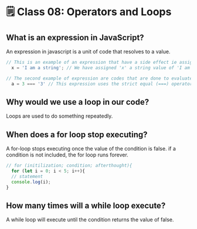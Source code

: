 # 🗒️ Class 08: Operators and Loops

## What is an expression in JavaScript?

An expression in javascript is a unit of code that resolves to a value.

```Javascript
// This is an example of an expression that have a side effect ie assignment of value
  x = 'I am a string'; // We have assigned 'x' a string value of 'I am a string'

// The second example of expression are codes that are done to evaluate something.
  a = 3 === '3' // This expression uses the strict equal (===) operator to compare the two variables and return a boolean of true or false; this example stores the value false in the variable a.
```

## Why would we use a loop in our code?

Loops are used to do something repeatedly.

## When does a for loop stop executing?

A for-loop stops executing once the value of the condition is false. if a condition is not included, the for loop runs forever.

``` javascript
// for (initilization; condition; afterthought){
  for (let i = 0; i < 5; i++){
  // statement
  console.log(i);
}
```

## How many times will a while loop execute?

A while loop will execute until the condition returns the value of false.
